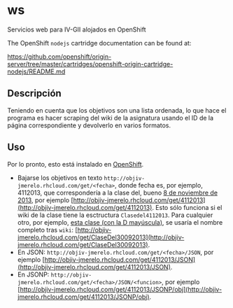 ws
==

Servicios web para IV-GII alojados en OpenShift

The OpenShift `nodejs` cartridge documentation can be found at:

https://github.com/openshift/origin-server/tree/master/cartridges/openshift-origin-cartridge-nodejs/README.md

Descripción
--

Teniendo en cuenta que los objetivos son una lista ordenada, lo que hace el programa es hacer scraping del wiki de la asignatura usando el ID de la página correspondiente y devolverlo en varios formatos.

Uso
---

Por lo pronto, esto está instalado en [OpenShift](http://objiv-jmerelo.rhcloud.com). 

* Bajarse los objetivos en texto
  `http://objiv-jmerelo.rhcloud.com/get/<fecha>`, donde fecha es, por
  ejemplo, 4112013, que correspondería a la clase del, bueno
  [8 de noviembre de 2013](https://github.com/IV-GII/GII-2013/wiki/Clasedel4112013),
  por ejemplo
  [http://objiv-jmerelo.rhcloud.com/get/4112013](http://objiv-jmerelo.rhcloud.com/get/4112013). Esto
  sólo funciona si el wiki de la clase tiene la esctructura
  `Clasedel4112013`. Para cualquier otro, por ejemplo,
  [esta clase (con la D mayúscula)](https://github.com/IV-GII/GII-2013/wiki/ClaseDel30092013),
  se usaría el nombre completo tras `wiki`:  [http://objiv-jmerelo.rhcloud.com/get/ClaseDel30092013](http://objiv-jmerelo.rhcloud.com/get/ClaseDel30092013).
* En JSON: `http://objiv-jmerelo.rhcloud.com/get/<fecha>/JSON`, por ejemplo  [http://objiv-jmerelo.rhcloud.com/get/4112013/JSON](http://objiv-jmerelo.rhcloud.com/get/4112013/JSON).
* En JSONP:  `http://objiv-jmerelo.rhcloud.com/get/<fecha>/JSON/<funcion>`, por ejemplo  [http://objiv-jmerelo.rhcloud.com/get/4112013/JSONP/obj](http://objiv-jmerelo.rhcloud.com/get/4112013/JSONP/obj).
